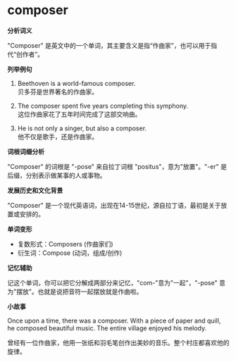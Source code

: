# composer

**分析词义**

  

"Composer" 是英文中的一个单词，其主要含义是指“作曲家”，也可以用于指代“创作者”。

  

**列举例句**

  

1.  Beethoven is a world-famous composer.  
    贝多芬是世界著名的作曲家。
    
      
    
2.  The composer spent five years completing this symphony.  
    这位作曲家花了五年时间完成了这部交响曲。
    
      
    
3.  He is not only a singer, but also a composer.  
    他不仅是歌手，还是作曲家。
    
      
    

  

**词根词缀分析**

  

"Composer" 的词根是 "-pose" 来自拉丁词根 "positus"，意为"放置"。"-er" 是后缀，分别表示做某事的人或事物。

  

**发展历史和文化背景**

  

"Composer" 是一个现代英语词，出现在14-15世纪，源自拉丁语，最初是关于放置或安排的。

  

**单词变形**

  

*   复数形式：Composers (作曲家们)
*   衍生词：Compose (动词，组成/创作)

  

**记忆辅助**

  

记这个单词，你可以把它分解成两部分来记忆，"com-"意为"一起"，"-pose" 意为"摆放"。也就是说把音符一起摆放就是作曲啦。

  

**小故事**

  

Once upon a time, there was a composer. With a piece of paper and quill, he composed beautiful music. The entire village enjoyed his melody.

  

曾经有一位作曲家，他用一张纸和羽毛笔创作出美妙的音乐。整个村庄都喜欢他的旋律。
